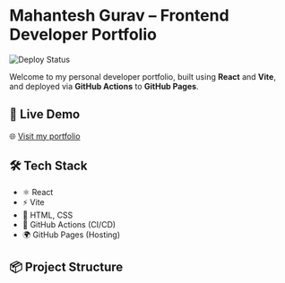# Mahantesh Gurav – Frontend Developer Portfolio

![Deploy Status](https://github.com/mahanteshbg/mahanteshbg.github.io/actions/workflows/deploy.yml/badge.svg)

Welcome to my personal developer portfolio, built using **React** and **Vite**, and deployed via **GitHub Actions** to **GitHub Pages**.

## 🚀 Live Demo

🌐 [Visit my portfolio](https://mahanteshbg.github.io/)

## 🛠 Tech Stack

- ⚛️ React
- ⚡ Vite
- 🎨 HTML, CSS
- 🚀 GitHub Actions (CI/CD)
- 🌍 GitHub Pages (Hosting)

## 📦 Project Structure
